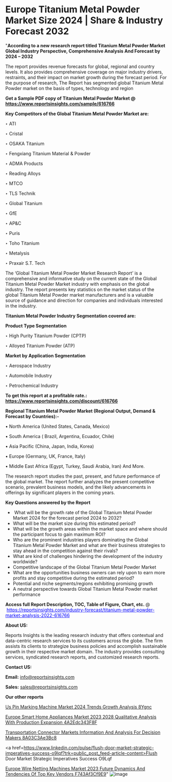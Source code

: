 # Europe Titanium Metal Powder Market Size 2024 | Share & Industry Forecast 2032

"<strong>According to a new research report titled Titanium Metal Powder Market Global Industry Perspective, Comprehensive Analysis And Forecast by 2024 – 2032</strong>

The report provides revenue forecasts for global, regional and country levels. It also provides comprehensive coverage on major industry drivers, restraints, and their impact on market growth during the forecast period. For the purpose of research, The Report has segmented global Titanium Metal Powder market on the basis of types, technology and region

<strong>Get a Sample PDF copy of Titanium Metal Powder Market </strong><strong>@<a href=https://www.reportsinsights.com/sample/616766 style=color:#0000ff;> https://www.reportsinsights.com/sample/616766</a></strong></font>

<strong>Key Competitors of the Global Titanium Metal Powder Market are:</strong>

‣ ATI

‣ Cristal

‣ OSAKA Titanium

‣ Fengxiang Titanium Material & Powder

‣ ADMA Products

‣ Reading Alloys

‣ MTCO

‣ TLS Technik

‣ Global Titanium

‣ GfE

‣ AP&C

‣ Puris

‣ Toho Titanium

‣ Metalysis

‣ Praxair S.T. Tech

The ‘Global Titanium Metal Powder Market Research Report’ is a comprehensive and informative study on the current state of the Global Titanium Metal Powder Market industry with emphasis on the global industry. The report presents key statistics on the market status of the global Titanium Metal Powder market manufacturers and is a valuable source of guidance and direction for companies and individuals interested in the industry.

<strong>Titanium Metal Powder Industry Segmentation covered are:</strong>

<strong>Product Type Segmentation</strong>

‣ High Purity Titanium Powder (CPTP)

‣ Alloyed Titanium Powder (ATP)

<strong>Market by Application Segmentation</strong>

‣ Aerospace Industry

‣ Automobile Industry

‣ Petrochemical Industry

<strong>To get this report at a profitable rate.: <a href=https://www.reportsinsights.com/discount/616766 style=color:#0000ff;>https://www.reportsinsights.com/discount/616766</a></strong></font>

<strong>Regional Titanium Metal Powder Market (Regional Output, Demand &amp; Forecast by Countries):-</strong>

• North America (United States, Canada, Mexico)

• South America ( Brazil, Argentina, Ecuador, Chile)

• Asia Pacific (China, Japan, India, Korea)

• Europe (Germany, UK, France, Italy)

• Middle East Africa (Egypt, Turkey, Saudi Arabia, Iran) And More.

The research report studies the past, present, and future performance of the global market. The report further analyzes the present competitive scenario, prevalent business models, and the likely advancements in offerings by significant players in the coming years.

<strong>Key Questions answered by the Report</strong>
<ul>
  <li> What will be the growth rate of the Global Titanium Metal Powder Market 2024 for the forecast period 2024 to 2032?</li>
  <li>What will be the market size during this estimated period?</li>
  <li>What will be the growth areas within the market space and where should the participant focus to gain maximum ROI?</li>
  <li>Who are the prominent industries players dominating the Global Titanium Metal Powder Market and what are their business strategies to stay ahead in the competition against their rivals?</li>
  <li>What are kind of challenges hindering the development of the industry worldwide?</li>
  <li>Competitive landscape of the Global Titanium Metal Powder Market</li>
  <li>What are the opportunities business owners can rely upon to earn more profits and stay competitive during the estimated period?</li>
  <li>Potential and niche segments/regions exhibiting promising growth</li>
  <li>A neutral perspective towards Global Titanium Metal Powder market performance</li>
</ul>
<strong>Access full Report Description, TOC, Table of Figure, Chart, etc. </strong>@  <a href=https://reportsinsights.com/industry-forecast/titanium-metal-powder-market-analysis-2022-616766 style=color:#0000ff;>https://reportsinsights.com/industry-forecast/titanium-metal-powder-market-analysis-2022-616766</a></font>

<strong><strong>About US</strong>:</strong>

Reports Insights is the leading research industry that offers contextual and data-centric research services to its customers across the globe. The firm assists its clients to strategize business policies and accomplish sustainable growth in their respective market domain. The industry provides consulting services, syndicated research reports, and customized research reports.

<strong>Contact US:</strong>

<p class=""""><b>Email:</b> <a href=mailto:info@reportsinsights.com>info@reportsinsights.com</a></p>
<p class=""""><b>Sales:</b> <a href=mailto:sales@reportsinsights.com>sales@reportsinsights.com</a></p>

<strong>Our other reports</strong>

<a href=https://www.linkedin.com/pulse/us-pin-marking-machine-market-2024-trends-growth-analysis-8ygnc/>Us Pin Marking Machine Market 2024 Trends Growth Analysis 8Ygnc</a>

<a href=https://medium.com/@gd336335/europe-smart-home-appliances-market-2023-2028-qualitative-analysis-with-production-expansion-4a2edc343f8f>Europe Smart Home Appliances Market 2023 2028 Qualitative Analysis With Production Expansion 4A2Edc343F8F</a>

<a href=https://medium.com/@aneetapatil1234/transportation-connector-markets-information-and-analysis-for-decision-makers-8a03c3ae3bc8>Transportation Connector Markets Information And Analysis For Decision Makers 8A03C3Ae3Bc8</a>

<a href=https://www.linkedin.com/pulse/flush-door-market-strategic-imperatives-success-o9lqf?trk=public_post_feed-article-content>Flush Door Market Strategic Imperatives Success O9Lqf</a>

<a href=https://medium.com/@reportinsights.ja/europe-wire-netting-machines-market-2023-future-dynamics-and-tendencies-of-top-key-vendors-f743af3cf9e9>Europe Wire Netting Machines Market 2023 Future Dynamics And Tendencies Of Top Key Vendors F743Af3Cf9E9</a>"
![image](https://github.com/aanak123/RIMarketer1/assets/158471119/4e7788fd-f6de-4e29-84d9-a56cfa7e8887)
